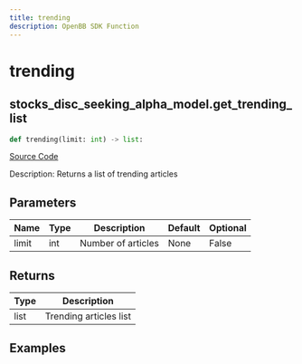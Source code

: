 ```yaml
---
title: trending
description: OpenBB SDK Function
---
```

# trending

## stocks_disc_seeking_alpha_model.get_trending_list

```python
def trending(limit: int) -> list:
```
[Source Code](https://github.com/OpenBB-finance/OpenBBTerminal/tree/main/openbb_terminal/stocks/discovery/seeking_alpha_model.py#L99)

Description: Returns a list of trending articles

## Parameters

| Name | Type | Description | Default | Optional |
| ---- | ---- | ----------- | ------- | -------- |
| limit | int | Number of articles | None | False |

## Returns

| Type | Description |
| ---- | ----------- |
| list | Trending articles list |

## Examples

